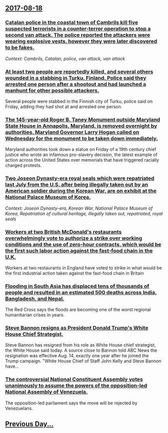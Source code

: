 ## [2017-08-18](/news/2017/08/18/index.md)

### [Catalan police in the coastal town of Cambrils kill five suspected terrorists in a counter-terror operation to stop a second van attack. The police reported the attackers were wearing explosive vests, however they were later discovered to be fakes. ](/news/2017/08/18/catalan-police-in-the-coastal-town-of-cambrils-kill-five-suspected-terrorists-in-a-counter-terror-operation-to-stop-a-second-van-attack-the.md)
_Context: Cambrils, Catalan, police, van attack, van attack_

### [At least two people are reportedly killed, and several others wounded in a stabbing in Turku, Finland. Police said they arrested one person after a shootout and had launched a manhunt for other possible attackers. ](/news/2017/08/18/at-least-two-people-are-reportedly-killed-and-several-others-wounded-in-a-stabbing-in-turku-finland-police-said-they-arrested-one-person.md)
Several people were stabbed in the Finnish city of Turku, police said on Friday, adding they had shot at and arrested one person.

### [The 145-year-old Roger B. Taney Monument outside Maryland State House in Annapolis, Maryland, is removed overnight by authorities. Maryland Governor Larry Hogan called on Wednesday for the monument to be taken down immediately. ](/news/2017/08/18/the-145-year-old-roger-b-taney-monument-outside-maryland-state-house-in-annapolis-maryland-is-removed-overnight-by-authorities-maryland.md)
Maryland authorities took down a statue on Friday of a 19th century chief justice who wrote an infamous pro-slavery decision, the latest example of action across the United States over memorials that have triggered racially charged protests.

### [Two Joseon Dynasty-era royal seals which were repatriated last July from the U.S. after being illegally taken out by an American soldier during the Korean War, are on exhibit at the National Palace Museum of Korea. ](/news/2017/08/18/two-joseon-dynasty-era-royal-seals-which-were-repatriated-last-july-from-the-u-s-after-being-illegally-taken-out-by-an-american-soldier-dur.md)
_Context: Joseon Dynasty-era, Korean War, National Palace Museum of Korea, Repatriation of cultural heritage, illegally taken out, repatriated, royal seals_

### [Workers at two British McDonald's restaurants overwhelmingly vote to authorize a strike over working conditions and the use of zero-hour contracts, which would be the first such labor action against the fast-food chain in the U.K. ](/news/2017/08/18/workers-at-two-british-mcdonald-s-restaurants-overwhelmingly-vote-to-authorize-a-strike-over-working-conditions-and-the-use-of-zero-hour-con.md)
Workers at two restaurants in England have voted to strike in what would be the first industrial action taken against the fast-food chain in Britain

### [Flooding in South Asia has displaced tens of thousands of people and resulted in an estimated 500 deaths across India, Bangladesh, and Nepal. ](/news/2017/08/18/flooding-in-south-asia-has-displaced-tens-of-thousands-of-people-and-resulted-in-an-estimated-500-deaths-across-india-bangladesh-and-nepal.md)
The Red Cross says the floods are becoming one of the worst regional humanitarian crises in years.

### [Steve Bannon resigns as President Donald Trump's White House Chief Strategist. ](/news/2017/08/18/steve-bannon-resigns-as-president-donald-trump-s-white-house-chief-strategist.md)
Steve Bannon has resigned from his role as White House chief strategist, the White House said today. A source close to Bannon told ABC News the resignation was effective Aug. 14, exactly one year after he joined the Trump campaign. &quot;White House Chief of Staff John Kelly and Steve Bannon have...

### [The controversial National Constituent Assembly votes unanimously to assume the powers of the opposition-led National Assembly of Venezuela. ](/news/2017/08/18/the-controversial-national-constituent-assembly-votes-unanimously-to-assume-the-powers-of-the-opposition-led-national-assembly-of-venezuela.md)
The opposition-led parliament says the move will be rejected by Venezuelans.

## [Previous Day...](/news/2017/08/17/index.md)

